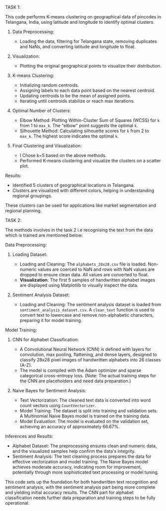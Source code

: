 TASK 1:

This code performs K-means clustering on geographical data of pincodes in Telangana, India, using latitude and longitude to identify optimal clusters.

1. Data Preprocessing:
   - Loading the data, filtering for Telangana state, removing duplicates and NaNs, and converting latitude and longitude to float.

2. Visualization:
   - Plotting the original geographical points to visualize their distribution.

3. K-means Clustering:
   - Initializing random centroids.
   - Assigning labels to each data point based on the nearest centroid.
   - Updating centroids to be the mean of assigned points.
   - Iterating until centroids stabilize or reach max iterations.

4. Optimal Number of Clusters:
   - Elbow Method: Plotting Within-Cluster Sum of Squares (WCSS) for `k` from 1 to `max_k`. The "elbow" point suggests the optimal `k`.
   - Silhouette Method: Calculating silhouette scores for `k` from 2 to `max_k`. The highest score indicates the optimal `k`.

5. Final Clustering and Visualization:
   - I Chose k=5 based on the above methods.
   - Performed K-means clustering and visualize the clusters on a scatter plot.

Results:
- Identified 5 clusters of geographical locations in Telangana.
- Clusters are visualized with different colors, helping in understanding regional groupings.

These clusters can be used for applications like market segmentation and regional planning.

TASK 2:

The methods involves in the task 2 i.e recognising the text from the data which is trained are mentioned below:

Data Preprocessing:
1. Loading Dataset:
   - Loading and Cleaning: The `alphabets_28x28.csv` file is loaded. Non-numeric values are coerced to NaN and rows with NaN values are dropped to ensure clean data. All values are converted to float.
   - **Visualization**: The first 5 samples of handwritten alphabet images are displayed using Matplotlib to visually inspect the data.

2. Sentiment Analysis Dataset:
   - Loading and Cleaning: The sentiment analysis dataset is loaded from `sentiment_analysis_dataset.csv`. A `clean_text` function is used to convert text to lowercase and remove non-alphabetic characters, preparing it for model training.

Model Training:

1. CNN for Alphabet Classification:
   - A Convolutional Neural Network (CNN) is defined with layers for convolution, max pooling, flattening, and dense layers, designed to classify 28x28 pixel images of handwritten alphabets into 26 classes (A-Z).
   - The model is compiled with the Adam optimizer and sparse categorical cross-entropy loss. (Note: The actual training steps for the CNN are placeholders and need data preparation.)

2. Naive Bayes for Sentiment Analysis:
   - Text Vectorization: The cleaned text data is converted into word count vectors using `CountVectorizer`.
   - Model Training: The dataset is split into training and validation sets. A Multinomial Naive Bayes model is trained on the training data.
   - Model Evaluation: The model is evaluated on the validation set, achieving an accuracy of approximately 66.67%.

Inferences and Results:
- Alphabet Dataset: The preprocessing ensures clean and numeric data, and the visualized samples help confirm the data's integrity.
- Sentiment Analysis: The text cleaning process prepares the data for effective vectorization and model training. The Naive Bayes model achieves moderate accuracy, indicating room for improvement, potentially through more sophisticated text processing or model tuning.

This code sets up the foundation for both handwritten text recognition and sentiment analysis, with the sentiment analysis part being more complete and yielding initial accuracy results. The CNN part for alphabet classification needs further data preparation and training steps to be fully operational.
